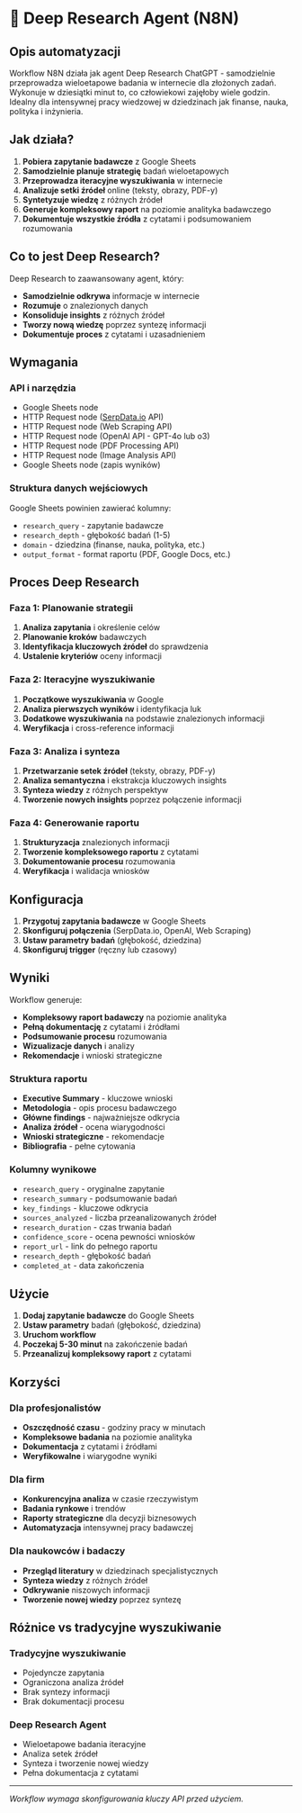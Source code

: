 # 🤖 Deep Research Agent (N8N)

## Opis automatyzacji

Workflow N8N działa jak agent Deep Research ChatGPT - samodzielnie przeprowadza wieloetapowe badania w internecie dla złożonych zadań. Wykonuje w dziesiątki minut to, co człowiekowi zajęłoby wiele godzin. Idealny dla intensywnej pracy wiedzowej w dziedzinach jak finanse, nauka, polityka i inżynieria.

## Jak działa?

1. **Pobiera zapytanie badawcze** z Google Sheets
2. **Samodzielnie planuje strategię** badań wieloetapowych
3. **Przeprowadza iteracyjne wyszukiwania** w internecie
4. **Analizuje setki źródeł** online (teksty, obrazy, PDF-y)
5. **Syntetyzuje wiedzę** z różnych źródeł
6. **Generuje kompleksowy raport** na poziomie analityka badawczego
7. **Dokumentuje wszystkie źródła** z cytatami i podsumowaniem rozumowania

## Co to jest Deep Research?

Deep Research to zaawansowany agent, który:
- **Samodzielnie odkrywa** informacje w internecie
- **Rozumuje** o znalezionych danych
- **Konsoliduje insights** z różnych źródeł
- **Tworzy nową wiedzę** poprzez syntezę informacji
- **Dokumentuje proces** z cytatami i uzasadnieniem

## Wymagania

### API i narzędzia
- Google Sheets node
- HTTP Request node ([SerpData.io](https://serpdata.io/) API)
- HTTP Request node (Web Scraping API)
- HTTP Request node (OpenAI API - GPT-4o lub o3)
- HTTP Request node (PDF Processing API)
- HTTP Request node (Image Analysis API)
- Google Sheets node (zapis wyników)

### Struktura danych wejściowych
Google Sheets powinien zawierać kolumny:
- `research_query` - zapytanie badawcze
- `research_depth` - głębokość badań (1-5)
- `domain` - dziedzina (finanse, nauka, polityka, etc.)
- `output_format` - format raportu (PDF, Google Docs, etc.)

## Proces Deep Research

### Faza 1: Planowanie strategii
1. **Analiza zapytania** i określenie celów
2. **Planowanie kroków** badawczych
3. **Identyfikacja kluczowych źródeł** do sprawdzenia
4. **Ustalenie kryteriów** oceny informacji

### Faza 2: Iteracyjne wyszukiwanie
1. **Początkowe wyszukiwania** w Google
2. **Analiza pierwszych wyników** i identyfikacja luk
3. **Dodatkowe wyszukiwania** na podstawie znalezionych informacji
4. **Weryfikacja** i cross-reference informacji

### Faza 3: Analiza i synteza
1. **Przetwarzanie setek źródeł** (teksty, obrazy, PDF-y)
2. **Analiza semantyczna** i ekstrakcja kluczowych insights
3. **Synteza wiedzy** z różnych perspektyw
4. **Tworzenie nowych insights** poprzez połączenie informacji

### Faza 4: Generowanie raportu
1. **Strukturyzacja** znalezionych informacji
2. **Tworzenie kompleksowego raportu** z cytatami
3. **Dokumentowanie procesu** rozumowania
4. **Weryfikacja** i walidacja wniosków

## Konfiguracja

1. **Przygotuj zapytania badawcze** w Google Sheets
2. **Skonfiguruj połączenia** (SerpData.io, OpenAI, Web Scraping)
3. **Ustaw parametry badań** (głębokość, dziedzina)
4. **Skonfiguruj trigger** (ręczny lub czasowy)

## Wyniki

Workflow generuje:
- **Kompleksowy raport badawczy** na poziomie analityka
- **Pełną dokumentację** z cytatami i źródłami
- **Podsumowanie procesu** rozumowania
- **Wizualizacje danych** i analizy
- **Rekomendacje** i wnioski strategiczne

### Struktura raportu
- **Executive Summary** - kluczowe wnioski
- **Metodologia** - opis procesu badawczego
- **Główne findings** - najważniejsze odkrycia
- **Analiza źródeł** - ocena wiarygodności
- **Wnioski strategiczne** - rekomendacje
- **Bibliografia** - pełne cytowania

### Kolumny wynikowe
- `research_query` - oryginalne zapytanie
- `research_summary` - podsumowanie badań
- `key_findings` - kluczowe odkrycia
- `sources_analyzed` - liczba przeanalizowanych źródeł
- `research_duration` - czas trwania badań
- `confidence_score` - ocena pewności wniosków
- `report_url` - link do pełnego raportu
- `research_depth` - głębokość badań
- `completed_at` - data zakończenia

## Użycie

1. **Dodaj zapytanie badawcze** do Google Sheets
2. **Ustaw parametry** badań (głębokość, dziedzina)
3. **Uruchom workflow**
4. **Poczekaj 5-30 minut** na zakończenie badań
5. **Przeanalizuj kompleksowy raport** z cytatami

## Korzyści

### Dla profesjonalistów
- **Oszczędność czasu** - godziny pracy w minutach
- **Kompleksowe badania** na poziomie analityka
- **Dokumentacja** z cytatami i źródłami
- **Weryfikowalne** i wiarygodne wyniki

### Dla firm
- **Konkurencyjna analiza** w czasie rzeczywistym
- **Badania rynkowe** i trendów
- **Raporty strategiczne** dla decyzji biznesowych
- **Automatyzacja** intensywnej pracy badawczej

### Dla naukowców i badaczy
- **Przegląd literatury** w dziedzinach specjalistycznych
- **Synteza wiedzy** z różnych źródeł
- **Odkrywanie** niszowych informacji
- **Tworzenie nowej wiedzy** poprzez syntezę

## Różnice vs tradycyjne wyszukiwanie

### Tradycyjne wyszukiwanie
- Pojedyncze zapytania
- Ograniczona analiza źródeł
- Brak syntezy informacji
- Brak dokumentacji procesu

### Deep Research Agent
- Wieloetapowe badania iteracyjne
- Analiza setek źródeł
- Synteza i tworzenie nowej wiedzy
- Pełna dokumentacja z cytatami

---

*Workflow wymaga skonfigurowania kluczy API przed użyciem.* 